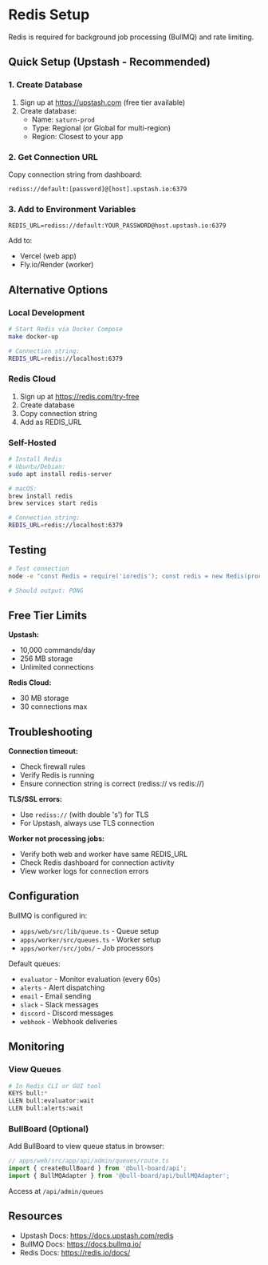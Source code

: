 # Redis Setup

Redis is required for background job processing (BullMQ) and rate limiting.

## Quick Setup (Upstash - Recommended)

### 1. Create Database

1. Sign up at https://upstash.com (free tier available)
2. Create database:
   - Name: `saturn-prod`
   - Type: Regional (or Global for multi-region)
   - Region: Closest to your app

### 2. Get Connection URL

Copy connection string from dashboard:
```
rediss://default:[password]@[host].upstash.io:6379
```

### 3. Add to Environment Variables

```env
REDIS_URL=rediss://default:YOUR_PASSWORD@host.upstash.io:6379
```

Add to:
- Vercel (web app)
- Fly.io/Render (worker)

## Alternative Options

### Local Development
```bash
# Start Redis via Docker Compose
make docker-up

# Connection string:
REDIS_URL=redis://localhost:6379
```

### Redis Cloud
1. Sign up at https://redis.com/try-free
2. Create database
3. Copy connection string
4. Add as REDIS_URL

### Self-Hosted
```bash
# Install Redis
# Ubuntu/Debian:
sudo apt install redis-server

# macOS:
brew install redis
brew services start redis

# Connection string:
REDIS_URL=redis://localhost:6379
```

## Testing

```bash
# Test connection
node -e "const Redis = require('ioredis'); const redis = new Redis(process.env.REDIS_URL); redis.ping().then(console.log).finally(() => redis.quit());"

# Should output: PONG
```

## Free Tier Limits

**Upstash:**
- 10,000 commands/day
- 256 MB storage
- Unlimited connections

**Redis Cloud:**
- 30 MB storage
- 30 connections max

## Troubleshooting

**Connection timeout:**
- Check firewall rules
- Verify Redis is running
- Ensure connection string is correct (rediss:// vs redis://)

**TLS/SSL errors:**
- Use `rediss://` (with double 's') for TLS
- For Upstash, always use TLS connection

**Worker not processing jobs:**
- Verify both web and worker have same REDIS_URL
- Check Redis dashboard for connection activity
- View worker logs for connection errors

## Configuration

BullMQ is configured in:
- `apps/web/src/lib/queue.ts` - Queue setup
- `apps/worker/src/queues.ts` - Worker setup
- `apps/worker/src/jobs/` - Job processors

Default queues:
- `evaluator` - Monitor evaluation (every 60s)
- `alerts` - Alert dispatching
- `email` - Email sending
- `slack` - Slack messages
- `discord` - Discord messages
- `webhook` - Webhook deliveries

## Monitoring

### View Queues
```bash
# In Redis CLI or GUI tool
KEYS bull:*
LLEN bull:evaluator:wait
LLEN bull:alerts:wait
```

### BullBoard (Optional)
Add BullBoard to view queue status in browser:
```typescript
// apps/web/src/app/api/admin/queues/route.ts
import { createBullBoard } from '@bull-board/api';
import { BullMQAdapter } from '@bull-board/api/bullMQAdapter';
```

Access at `/api/admin/queues`

## Resources

- Upstash Docs: https://docs.upstash.com/redis
- BullMQ Docs: https://docs.bullmq.io/
- Redis Docs: https://redis.io/docs/
